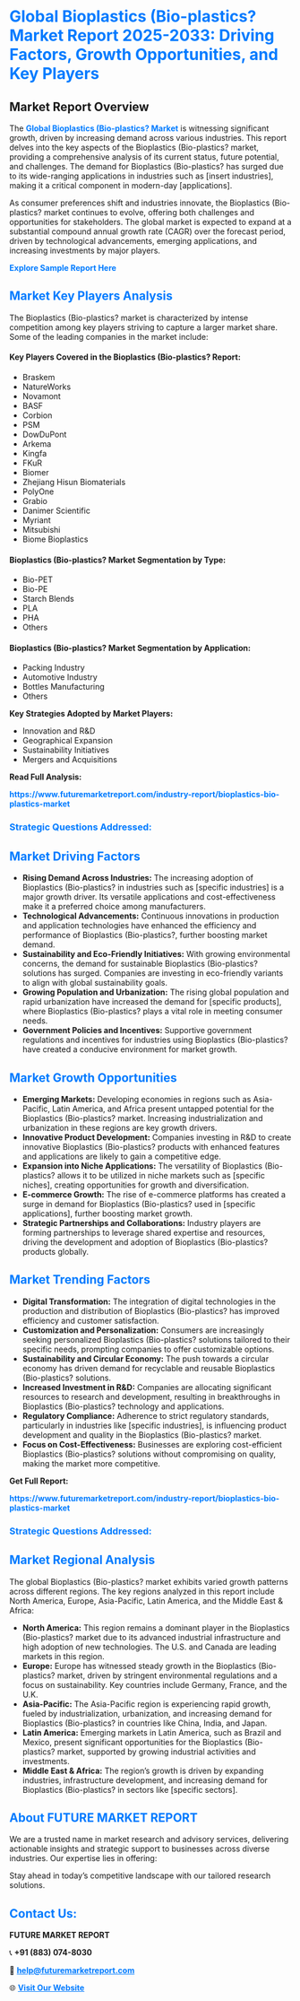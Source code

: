 <h1 style="color: #007BFF;">Global Bioplastics (Bio-plastics? Market Report 2025-2033: Driving Factors, Growth Opportunities, and Key Players</h1>

<section id="overview">
<h2>Market Report Overview</h2>
<p>The <a href="https://www.futuremarketreport.com/industry-report/bioplastics-bio-plastics-market" style="color: #007BFF; text-decoration: none;"><strong>Global Bioplastics (Bio-plastics? Market</strong></a> is witnessing significant growth, driven by increasing demand across various industries. This report delves into the key aspects of the Bioplastics (Bio-plastics? market, providing a comprehensive analysis of its current status, future potential, and challenges. The demand for Bioplastics (Bio-plastics? has surged due to its wide-ranging applications in industries such as [insert industries], making it a critical component in modern-day [applications].</p>
<p>As consumer preferences shift and industries innovate, the Bioplastics (Bio-plastics? market continues to evolve, offering both challenges and opportunities for stakeholders. The global market is expected to expand at a substantial compound annual growth rate (CAGR) over the forecast period, driven by technological advancements, emerging applications, and increasing investments by major players.</p>
</section>

<section id="overview">
<p><a href="https://www.futuremarketreport.com/request-sample/reportId=47769" style="color: #007BFF; text-decoration: none;"><strong>Explore Sample Report Here</strong></a></p>
</section>

<section id="key-players">
<h2 style="color: #007BFF;">Market Key Players Analysis</h2>
<p>The Bioplastics (Bio-plastics? market is characterized by intense competition among key players striving to capture a larger market share. Some of the leading companies in the market include:</p>
<h4>Key Players Covered in the Bioplastics (Bio-plastics? Report:</h4>
<ul><li>Braskem</li><li>NatureWorks</li><li>Novamont</li><li>BASF</li><li>Corbion</li><li>PSM</li><li>DowDuPont</li><li>Arkema</li><li>Kingfa</li><li>FKuR</li><li>Biomer</li><li>Zhejiang Hisun Biomaterials</li><li>PolyOne</li><li>Grabio</li><li>Danimer Scientific</li><li>Myriant</li><li>Mitsubishi</li><li>Biome Bioplastics</li></ul>
<h4>Bioplastics (Bio-plastics? Market Segmentation by Type:</h4>
<ul><li>Bio-PET</li><li>Bio-PE</li><li>Starch Blends</li><li>PLA</li><li>PHA</li><li>Others</li></ul>

<h4>Bioplastics (Bio-plastics? Market Segmentation by Application:</h4>
<ul><li>Packing Industry</li><li>Automotive Industry</li><li>Bottles Manufacturing</li><li>Others</li></ul>
<p><strong>Key Strategies Adopted by Market Players:</strong></p>
<ul>
<li>Innovation and R&D</li>
<li>Geographical Expansion</li>
<li>Sustainability Initiatives</li>
<li>Mergers and Acquisitions</li>
</ul>
</section>

<section>
<p><strong>Read Full Analysis: </strong></p><a href="https://www.futuremarketreport.com/industry-report/bioplastics-bio-plastics-market" style="color: #007BFF; text-decoration: none;"><strong>https://www.futuremarketreport.com/industry-report/bioplastics-bio-plastics-market</strong></a>
<h3 style="color: #007BFF;">Strategic Questions Addressed:</h3>
</section>

<section id="driving-factors">
<h2 style="color: #007BFF;">Market Driving Factors</h2>
<ul>
<li><strong>Rising Demand Across Industries:</strong> The increasing adoption of Bioplastics (Bio-plastics? in industries such as [specific industries] is a major growth driver. Its versatile applications and cost-effectiveness make it a preferred choice among manufacturers.</li>
<li><strong>Technological Advancements:</strong> Continuous innovations in production and application technologies have enhanced the efficiency and performance of Bioplastics (Bio-plastics?, further boosting market demand.</li>
<li><strong>Sustainability and Eco-Friendly Initiatives:</strong> With growing environmental concerns, the demand for sustainable Bioplastics (Bio-plastics? solutions has surged. Companies are investing in eco-friendly variants to align with global sustainability goals.</li>
<li><strong>Growing Population and Urbanization:</strong> The rising global population and rapid urbanization have increased the demand for [specific products], where Bioplastics (Bio-plastics? plays a vital role in meeting consumer needs.</li>
<li><strong>Government Policies and Incentives:</strong> Supportive government regulations and incentives for industries using Bioplastics (Bio-plastics? have created a conducive environment for market growth.</li>
</ul>
</section>

<section id="growth-opportunities">
<h2 style="color: #007BFF;">Market Growth Opportunities</h2>
<ul>
<li><strong>Emerging Markets:</strong> Developing economies in regions such as Asia-Pacific, Latin America, and Africa present untapped potential for the Bioplastics (Bio-plastics? market. Increasing industrialization and urbanization in these regions are key growth drivers.</li>
<li><strong>Innovative Product Development:</strong> Companies investing in R&D to create innovative Bioplastics (Bio-plastics? products with enhanced features and applications are likely to gain a competitive edge.</li>
<li><strong>Expansion into Niche Applications:</strong> The versatility of Bioplastics (Bio-plastics? allows it to be utilized in niche markets such as [specific niches], creating opportunities for growth and diversification.</li>
<li><strong>E-commerce Growth:</strong> The rise of e-commerce platforms has created a surge in demand for Bioplastics (Bio-plastics? used in [specific applications], further boosting market growth.</li>
<li><strong>Strategic Partnerships and Collaborations:</strong> Industry players are forming partnerships to leverage shared expertise and resources, driving the development and adoption of Bioplastics (Bio-plastics? products globally.</li>
</ul>
</section>

<section id="trending-factors">
<h2 style="color: #007BFF;">Market Trending Factors</h2>
<ul>
<li><strong>Digital Transformation:</strong> The integration of digital technologies in the production and distribution of Bioplastics (Bio-plastics? has improved efficiency and customer satisfaction.</li>
<li><strong>Customization and Personalization:</strong> Consumers are increasingly seeking personalized Bioplastics (Bio-plastics? solutions tailored to their specific needs, prompting companies to offer customizable options.</li>
<li><strong>Sustainability and Circular Economy:</strong> The push towards a circular economy has driven demand for recyclable and reusable Bioplastics (Bio-plastics? solutions.</li>
<li><strong>Increased Investment in R&D:</strong> Companies are allocating significant resources to research and development, resulting in breakthroughs in Bioplastics (Bio-plastics? technology and applications.</li>
<li><strong>Regulatory Compliance:</strong> Adherence to strict regulatory standards, particularly in industries like [specific industries], is influencing product development and quality in the Bioplastics (Bio-plastics? market.</li>
<li><strong>Focus on Cost-Effectiveness:</strong> Businesses are exploring cost-efficient Bioplastics (Bio-plastics? solutions without compromising on quality, making the market more competitive.</li>
</ul>
</section>

<section>
<p><strong>Get Full Report: </strong></p><a href="https://www.futuremarketreport.com/industry-report/bioplastics-bio-plastics-market" style="color: #007BFF; text-decoration: none;"><strong>https://www.futuremarketreport.com/industry-report/bioplastics-bio-plastics-market</strong></a>
<h3 style="color: #007BFF;">Strategic Questions Addressed:</h3>
</section>


<section id="regional-analysis">
<h2 style="color: #007BFF;">Market Regional Analysis</h2>
<p>The global Bioplastics (Bio-plastics? market exhibits varied growth patterns across different regions. The key regions analyzed in this report include North America, Europe, Asia-Pacific, Latin America, and the Middle East & Africa:</p>
<ul>
<li><strong>North America:</strong> This region remains a dominant player in the Bioplastics (Bio-plastics? market due to its advanced industrial infrastructure and high adoption of new technologies. The U.S. and Canada are leading markets in this region.</li>
<li><strong>Europe:</strong> Europe has witnessed steady growth in the Bioplastics (Bio-plastics? market, driven by stringent environmental regulations and a focus on sustainability. Key countries include Germany, France, and the U.K.</li>
<li><strong>Asia-Pacific:</strong> The Asia-Pacific region is experiencing rapid growth, fueled by industrialization, urbanization, and increasing demand for Bioplastics (Bio-plastics? in countries like China, India, and Japan.</li>
<li><strong>Latin America:</strong> Emerging markets in Latin America, such as Brazil and Mexico, present significant opportunities for the Bioplastics (Bio-plastics? market, supported by growing industrial activities and investments.</li>
<li><strong>Middle East & Africa:</strong> The region’s growth is driven by expanding industries, infrastructure development, and increasing demand for Bioplastics (Bio-plastics? in sectors like [specific sectors].</li>
</ul>
</section>

<footer>
<h2 style="color: #007BFF;">About FUTURE MARKET REPORT</h2>
<p>We are a trusted name in market research and advisory services, delivering actionable insights and strategic support to businesses across diverse industries. Our expertise lies in offering:</p>

<p>Stay ahead in today’s competitive landscape with our tailored research solutions.</p>

<h2 style="color: #007BFF;">Contact Us:</h2>
<p><strong>FUTURE MARKET REPORT</strong></p>
<p>📞 <strong>+91 (883) 074-8030</strong></p>
<p>📧 <strong><a href="mailto:help@futuremarketreport.com" style="color: #007BFF;">help@futuremarketreport.com</a></strong></p>
<p>🌐 <strong><a href="https://www.futuremarketreport.com/" style="color: #007BFF;">Visit Our Website</a></strong></p>
</footer>
